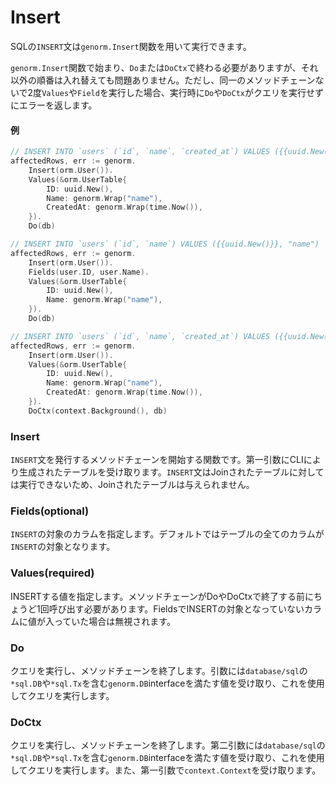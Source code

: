 # Insert

SQLの`INSERT`文は`genorm.Insert`関数を用いて実行できます。

`genorm.Insert`関数で始まり、`Do`または`DoCtx`で終わる必要がありますが、それ以外の順番は入れ替えても問題ありません。ただし、同一のメソッドチェーンないで2度`Values`や`Field`を実行した場合、実行時に`Do`や`DoCtx`がクエリを実行せずにエラーを返します。

#### 例

```go
// INSERT INTO `users` (`id`, `name`, `created_at`) VALUES ({{uuid.New()}}, "name", {{time.Now()}})
affectedRows, err := genorm.
    Insert(orm.User()).
    Values(&orm.UserTable{
        ID: uuid.New(),
        Name: genorm.Wrap("name"),
        CreatedAt: genorm.Wrap(time.Now()),
    }).
    Do(db)

// INSERT INTO `users` (`id`, `name`) VALUES ({{uuid.New()}}, "name")
affectedRows, err := genorm.
    Insert(orm.User()).
    Fields(user.ID, user.Name).
    Values(&orm.UserTable{
        ID: uuid.New(),
        Name: genorm.Wrap("name"),
    }).
    Do(db)

// INSERT INTO `users` (`id`, `name`, `created_at`) VALUES ({{uuid.New()}}, "name", {{time.Now()}})
affectedRows, err := genorm.
    Insert(orm.User()).
    Values(&orm.UserTable{
        ID: uuid.New(),
        Name: genorm.Wrap("name"),
        CreatedAt: genorm.Wrap(time.Now()),
    }).
    DoCtx(context.Background(), db)
```

### Insert

`INSERT`文を発行するメソッドチェーンを開始する関数です。第一引数にCLIにより生成されたテーブルを受け取ります。`INSERT`文はJoinされたテーブルに対しては実行できないため、Joinされたテーブルは与えられません。

### Fields(optional)

`INSERT`の対象のカラムを指定します。デフォルトではテーブルの全てのカラムが`INSERT`の対象となります。

### Values(required)

INSERTする値を指定します。メソッドチェーンがDoやDoCtxで終了する前にちょうど1回呼び出す必要があります。FieldsでINSERTの対象となっていないカラムに値が入っていた場合は無視されます。

### Do

クエリを実行し、メソッドチェーンを終了します。引数には`database/sql`の`*sql.DB`や`*sql.Tx`を含む`genorm.DB`interfaceを満たす値を受け取り、これを使用してクエリを実行します。

### DoCtx

クエリを実行し、メソッドチェーンを終了します。第二引数には`database/sql`の`*sql.DB`や`*sql.Tx`を含む`genorm.DB`interfaceを満たす値を受け取り、これを使用してクエリを実行します。また、第一引数で`context.Context`を受け取ります。
